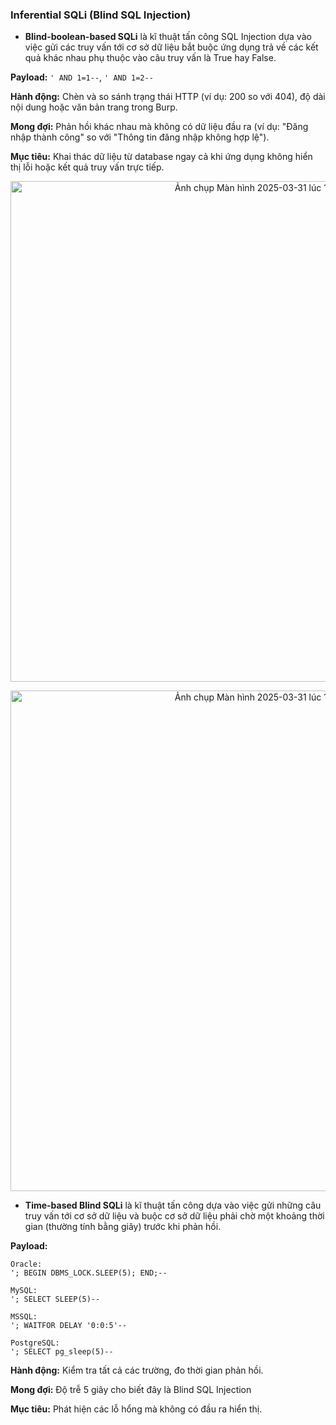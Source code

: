 ### Inferential SQLi (Blind SQL Injection)
* **Blind-boolean-based SQLi** là kĩ thuật tấn công SQL Injection dựa vào việc gửi các truy vấn tới cơ sở dữ liệu bắt buộc ứng dụng trả về các kết quả khác nhau phụ thuộc vào câu truy vấn là True hay False.

**Payload:** ```' AND 1=1--```, ```' AND 1=2--      ```

**Hành động:** Chèn và so sánh trạng thái HTTP (ví dụ: 200 so với 404), độ dài nội dung hoặc văn bản trang trong Burp.

**Mong đợi:** Phản hồi khác nhau mà không có dữ liệu đầu ra (ví dụ: "Đăng nhập thành công" so với "Thông tin đăng nhập không hợp lệ").

**Mục tiêu:** Khai thác dữ liệu từ database ngay cả khi ứng dụng không hiển thị lỗi hoặc kết quả truy vấn trực tiếp.

<p align="center">
<img width="801" alt="Ảnh chụp Màn hình 2025-03-31 lúc 15 12 58" src="https://github.com/user-attachments/assets/14831188-857f-4a87-a818-ac7d4d472d7d" />
</p>

<p align="center">
<img width="801" alt="Ảnh chụp Màn hình 2025-03-31 lúc 15 12 58" src="https://github.com/user-attachments/assets/3622cd94-32c2-4dce-9767-64097b3835e8" />
</p>


* **Time-based Blind SQLi** là kĩ thuật tấn công dựa vào việc gửi những câu truy vấn tới cơ sở dữ liệu và buộc cơ sở dữ liệu phải chờ một khoảng thời gian (thường tính bằng giây) trước khi phản hồi.

**Payload:**
``` 
Oracle: 
'; BEGIN DBMS_LOCK.SLEEP(5); END;--

MySQL: 
'; SELECT SLEEP(5)--

MSSQL: 
'; WAITFOR DELAY '0:0:5'--

PostgreSQL: 
'; SELECT pg_sleep(5)--
```
**Hành động:**  Kiểm tra tất cả các trường, đo thời gian phản hồi.

**Mong đợi:** Độ trễ 5 giây cho biết đây là Blind SQL Injection

**Mục tiêu:** Phát hiện các lỗ hổng mà không có đầu ra hiển thị.
